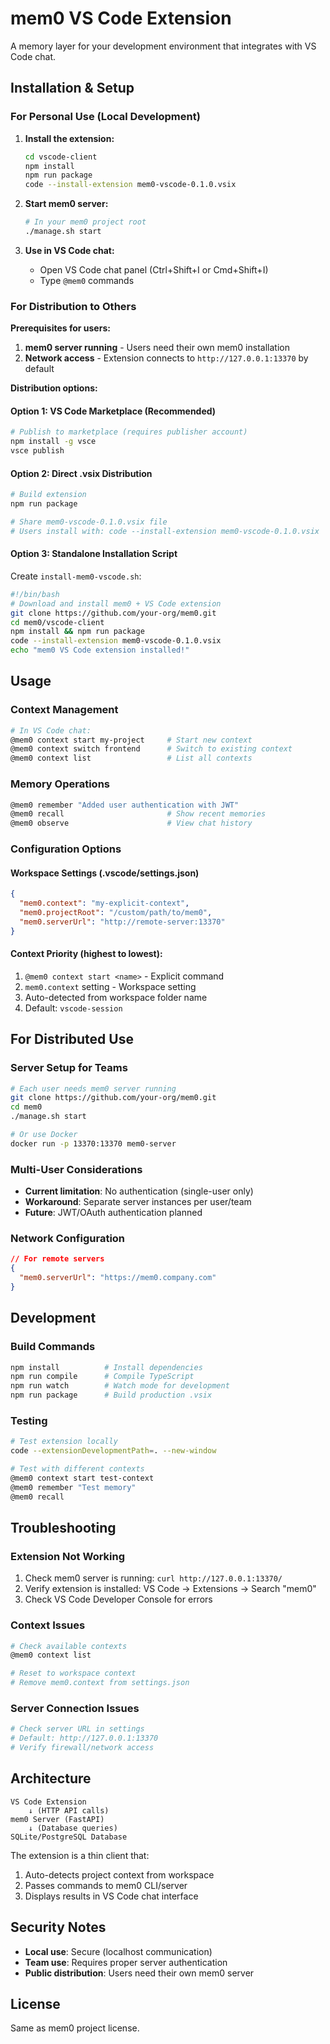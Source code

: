 # mem0 VS Code Extension

A memory layer for your development environment that integrates with VS Code chat.

## Installation & Setup

### For Personal Use (Local Development)

1. **Install the extension:**
   ```bash
   cd vscode-client
   npm install
   npm run package
   code --install-extension mem0-vscode-0.1.0.vsix
   ```

2. **Start mem0 server:**
   ```bash
   # In your mem0 project root
   ./manage.sh start
   ```

3. **Use in VS Code chat:**
   - Open VS Code chat panel (Ctrl+Shift+I or Cmd+Shift+I)
   - Type `@mem0` commands

### For Distribution to Others

**Prerequisites for users:**
1. **mem0 server running** - Users need their own mem0 installation
2. **Network access** - Extension connects to `http://127.0.0.1:13370` by default

**Distribution options:**

#### Option 1: VS Code Marketplace (Recommended)
```bash
# Publish to marketplace (requires publisher account)
npm install -g vsce
vsce publish
```

#### Option 2: Direct .vsix Distribution
```bash
# Build extension
npm run package

# Share mem0-vscode-0.1.0.vsix file
# Users install with: code --install-extension mem0-vscode-0.1.0.vsix
```

#### Option 3: Standalone Installation Script
Create `install-mem0-vscode.sh`:
```bash
#!/bin/bash
# Download and install mem0 + VS Code extension
git clone https://github.com/your-org/mem0.git
cd mem0/vscode-client
npm install && npm run package
code --install-extension mem0-vscode-0.1.0.vsix
echo "mem0 VS Code extension installed!"
```

## Usage

### Context Management
```bash
# In VS Code chat:
@mem0 context start my-project     # Start new context
@mem0 context switch frontend      # Switch to existing context
@mem0 context list                 # List all contexts
```

### Memory Operations
```bash
@mem0 remember "Added user authentication with JWT"
@mem0 recall                       # Show recent memories
@mem0 observe                      # View chat history
```

### Configuration Options

#### Workspace Settings (.vscode/settings.json)
```json
{
  "mem0.context": "my-explicit-context",
  "mem0.projectRoot": "/custom/path/to/mem0",
  "mem0.serverUrl": "http://remote-server:13370"
}
```

#### Context Priority (highest to lowest):
1. `@mem0 context start <name>` - Explicit command
2. `mem0.context` setting - Workspace setting
3. Auto-detected from workspace folder name
4. Default: `vscode-session`

## For Distributed Use

### Server Setup for Teams
```bash
# Each user needs mem0 server running
git clone https://github.com/your-org/mem0.git
cd mem0
./manage.sh start

# Or use Docker
docker run -p 13370:13370 mem0-server
```

### Multi-User Considerations
- **Current limitation**: No authentication (single-user only)
- **Workaround**: Separate server instances per user/team
- **Future**: JWT/OAuth authentication planned

### Network Configuration
```json
// For remote servers
{
  "mem0.serverUrl": "https://mem0.company.com"
}
```

## Development

### Build Commands
```bash
npm install          # Install dependencies
npm run compile      # Compile TypeScript
npm run watch        # Watch mode for development
npm run package      # Build production .vsix
```

### Testing
```bash
# Test extension locally
code --extensionDevelopmentPath=. --new-window

# Test with different contexts
@mem0 context start test-context
@mem0 remember "Test memory"
@mem0 recall
```

## Troubleshooting

### Extension Not Working
1. Check mem0 server is running: `curl http://127.0.0.1:13370/`
2. Verify extension is installed: VS Code → Extensions → Search "mem0"
3. Check VS Code Developer Console for errors

### Context Issues
```bash
# Check available contexts
@mem0 context list

# Reset to workspace context
# Remove mem0.context from settings.json
```

### Server Connection Issues
```bash
# Check server URL in settings
# Default: http://127.0.0.1:13370
# Verify firewall/network access
```

## Architecture

```
VS Code Extension
    ↓ (HTTP API calls)
mem0 Server (FastAPI)
    ↓ (Database queries)
SQLite/PostgreSQL Database
```

The extension is a thin client that:
1. Auto-detects project context from workspace
2. Passes commands to mem0 CLI/server
3. Displays results in VS Code chat interface

## Security Notes

- **Local use**: Secure (localhost communication)
- **Team use**: Requires proper server authentication
- **Public distribution**: Users need their own mem0 server

## License

Same as mem0 project license.
